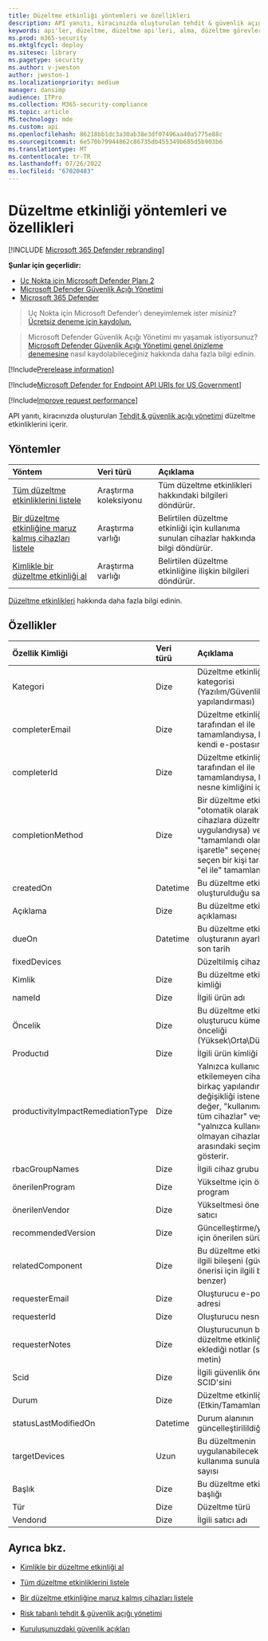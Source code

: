 ```yaml
---
title: Düzeltme etkinliği yöntemleri ve özellikleri
description: API yanıtı, kiracınızda oluşturulan tehdit & güvenlik açığı yönetimi düzeltme etkinliklerini içerir. Seçilen bir düzeltme görevi için tüm düzeltme etkinliklerini, yalnızca bir düzeltme etkinliğini veya kullanıma sunulan cihazlarla ilgili bilgileri isteyebilirsiniz.
keywords: api'ler, düzeltme, düzeltme api'leri, alma, düzeltme görevleri, düzeltme yöntemleri, düzeltme özellikleri,
ms.prod: m365-security
ms.mktglfcycl: deploy
ms.sitesec: library
ms.pagetype: security
ms.author: v-jweston
author: jweston-1
ms.localizationpriority: medium
manager: dansimp
audience: ITPro
ms.collection: M365-security-compliance
ms.topic: article
MS.technology: mde
ms.custom: api
ms.openlocfilehash: 86218bb1dc3a30ab38e3df07496aa40a5775e88c
ms.sourcegitcommit: 6e570b79944862c86735db455349b685d5b903b6
ms.translationtype: MT
ms.contentlocale: tr-TR
ms.lasthandoff: 07/26/2022
ms.locfileid: "67020483"
---
```

# <a name="remediation-activity-methods-and-properties"></a>Düzeltme etkinliği yöntemleri ve özellikleri

[!INCLUDE [Microsoft 365 Defender rebranding](../../includes/microsoft-defender.md)]

**Şunlar için geçerlidir:**

- [Uç Nokta için Microsoft Defender Planı 2](https://go.microsoft.com/fwlink/p/?linkid=2154037)
- [Microsoft Defender Güvenlik Açığı Yönetimi](../defender-vulnerability-management/index.yml)
- [Microsoft 365 Defender](https://go.microsoft.com/fwlink/?linkid=2118804)

> Uç Nokta için Microsoft Defender'ı deneyimlemek ister misiniz? [Ücretsiz deneme için kaydolun.](https://signup.microsoft.com/create-account/signup?products=7f379fee-c4f9-4278-b0a1-e4c8c2fcdf7e&ru=https://aka.ms/MDEp2OpenTrial?ocid=docs-wdatp-exposedapis-abovefoldlink)

> Microsoft Defender Güvenlik Açığı Yönetimi mı yaşamak istiyorsunuz? [Microsoft Defender Güvenlik Açığı Yönetimi genel önizleme denemesine](../defender-vulnerability-management/get-defender-vulnerability-management.md) nasıl kaydolabileceğiniz hakkında daha fazla bilgi edinin.

[!Include[Prerelease information](../../includes/prerelease.md)]

[!Include[Microsoft Defender for Endpoint API URIs for US Government](../../includes/microsoft-defender-api-usgov.md)]

[!Include[Improve request performance](../../includes/improve-request-performance.md)]

API yanıtı, kiracınızda oluşturulan [Tehdit & güvenlik açığı yönetimi](next-gen-threat-and-vuln-mgt.md) düzeltme etkinliklerini içerir.

## <a name="methods"></a>Yöntemler

Yöntem|Veri türü|Açıklama
:---|:---|:---
[Tüm düzeltme etkinliklerini listele](get-remediation-all-activities.md)|Araştırma koleksiyonu|Tüm düzeltme etkinlikleri hakkındaki bilgileri döndürür.
[Bir düzeltme etkinliğine maruz kalmış cihazları listele](get-remediation-exposed-devices-activities.md)|Araştırma varlığı|Belirtilen düzeltme etkinliği için kullanıma sunulan cihazlar hakkında bilgi döndürür.
[Kimlikle bir düzeltme etkinliği al](get-remediation-one-activity.md)|Araştırma varlığı|Belirtilen düzeltme etkinliğine ilişkin bilgileri döndürür.

[Düzeltme etkinlikleri](tvm-remediation.md) hakkında daha fazla bilgi edinin.

## <a name="properties"></a>Özellikler

Özellik Kimliği|Veri türü|Açıklama
:---|:---|:---
Kategori|Dize|Düzeltme etkinliğinin kategorisi (Yazılım/Güvenlik yapılandırması)
completerEmail|Dize|Düzeltme etkinliği bir kişi tarafından el ile tamamlandıysa, bu sütun kendi e-postasını içerir
completerId|Dize|Düzeltme etkinliği birisi tarafından el ile tamamlandıysa, bu sütun nesne kimliğini içerir
completionMethod|Dize|Bir düzeltme etkinliği "otomatik olarak" (tüm cihazlara düzeltme eki uygulandıysa) veya "tamamlandı olarak işaretle" seçeneğini seçen bir kişi tarafından "el ile" tamamlanabilir.
createdOn|Datetime|Bu düzeltme etkinliğinin oluşturulduğu saat
Açıklama|Dize|Bu düzeltme etkinliğinin açıklaması
dueOn|Datetime|Bu düzeltme etkinliği için oluşturanın ayarlandığı son tarih
fixedDevices||Düzeltilmiş cihaz sayısı
Kimlik|Dize|Bu düzeltme etkinliğinin kimliği
nameId|Dize|İlgili ürün adı
Öncelik|Dize|Bu düzeltme etkinliği için oluşturucu kümesinin önceliği (Yüksek\Orta\Düşük)
Productıd|Dize|İlgili ürün kimliği
productivityImpactRemediationType|Dize|Yalnızca kullanıcıları etkilemeyen cihazlar için birkaç yapılandırma değişikliği istenebilir. Bu değer, "kullanıma sunulan tüm cihazlar" veya "yalnızca kullanıcı etkisi olmayan cihazlar" arasındaki seçimi gösterir.
rbacGroupNames|Dize|İlgili cihaz grubu adları
önerilenProgram|Dize|Yükseltme için önerilen program
önerilenVendor|Dize|Yükseltmesi önerilen satıcı
recommendedVersion|Dize|Güncelleştirme/yükseltme için önerilen sürüm
relatedComponent|Dize|Bu düzeltme etkinliğinin ilgili bileşeni (güvenlik önerisi için ilgili bileşene benzer)
requesterEmail|Dize|Oluşturucu e-posta adresi
requesterId|Dize|Oluşturucu nesne kimliği
requesterNotes|Dize|Oluşturucunun bu düzeltme etkinliği için eklediği notlar (serbest metin)
Scid|Dize|İlgili güvenlik önerisinin SCID'sini
Durum|Dize|Düzeltme etkinliği durumu (Etkin/Tamamlandı)
statusLastModifiedOn|Datetime|Durum alanının güncelleştirilildiği tarih
targetDevices|Uzun|Bu düzeltmenin uygulanabilecek kullanıma sunulan cihaz sayısı
Başlık|Dize|Bu düzeltme etkinliğinin başlığı
Tür|Dize|Düzeltme türü
Vendorıd|Dize|İlgili satıcı adı

## <a name="see-also"></a>Ayrıca bkz.

- [Kimlikle bir düzeltme etkinliği al](get-remediation-one-activity.md)

- [Tüm düzeltme etkinliklerini listele](get-remediation-all-activities.md)

- [Bir düzeltme etkinliğine maruz kalmış cihazları listele](get-remediation-exposed-devices-activities.md)

- [Risk tabanlı tehdit & güvenlik açığı yönetimi](next-gen-threat-and-vuln-mgt.md)

- [Kuruluşunuzdaki güvenlik açıkları](tvm-weaknesses.md)
